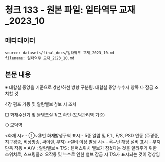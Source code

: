 # 청크 133 - 원본 파일: 일타역무 교재_2023_10

## 메타데이터

```
source: datasets/final_docs/일타역무 교재_2023_10.md
filename: 일타역무 교재_2023_10.md
```

## 본문 내용

※ 대합실 중앙을 기준으로 상선/하선 방향 구분됨. 대합실 중앙 누수시 양쪽 다 잠금 조치할 것

4강 펌프 가동 및 알람밸브 경보 시 조치

□ 화재수신기 및 물탱크실 펌프 확인 (모덕관리역 기준)

❍ 모덕역

<화재 시>  - ①~㉕번 화재발생구역 표시  - 5종 알람 및 E/L, E/S, PSD 연동  (주경종, 지구경종, 비상방송, 싸이렌, 부져)    <설비 이상 발생 시>  - ㊱~번 해당 설비 표시  - 부져 단독 작동 ※ A/V : 알람밸브  ※ T/S : 템퍼스위치  밸브가 잠겼다는 것을 알려주기 위한 스위치로, 스프링클러 오작동 및 누수로 인한 밸브 잠금 시 T/S가 표시되는 것이 정상임